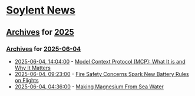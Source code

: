 # [Soylent News](../../../README.md)

## [Archives](../../index.md) for [2025](../index.md)

### [Archives](../../index.md) for [2025-06-04](index.md)

* [2025-06-04, 14:04:00](https://soylentnews.org/article.pl?sid=25/06/03/1113216&from=rss) - [Model Context Protocol (MCP): What It is and Why It Matters](https://soylentnews.org/article.pl?sid=25/06/03/1113216&from=rss)
* [2025-06-04, 09:23:00](https://soylentnews.org/article.pl?sid=25/06/03/0455214&from=rss) - [Fire Safety Concerns Spark New Battery Rules on Flights](https://soylentnews.org/article.pl?sid=25/06/03/0455214&from=rss)
* [2025-06-04, 04:36:00](https://soylentnews.org/article.pl?sid=25/06/03/0447247&from=rss) - [Making Magnesium From Sea Water](https://soylentnews.org/article.pl?sid=25/06/03/0447247&from=rss)
